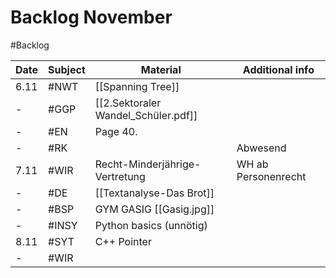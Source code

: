 # Backlog November
#Backlog 

| Date | Subject | Material                            | Additional info     |
| ---- | ------- | ----------------------------------- | ------------------- |
| 6.11 | #NWT    | [[Spanning Tree]]                   |                     |
| -    | #GGP    | [[2.Sektoraler Wandel_Schüler.pdf]] |                     |
| -    | #EN     | Page 40.                            |                     |
| -    | #RK     |                                     | Abwesend            |
| 7.11 | #WIR    | Recht-Minderjährige-Vertretung      | WH ab Personenrecht |
| -    | #DE     | [[Textanalyse-Das Brot]]            |                     |
| -    | #BSP    | GYM GASIG [[Gasig.jpg]]             |                     |
| -    | #INSY   | Python basics (unnötig)             |                     |
| 8.11 | #SYT    | C++ Pointer                         |                     |
| -    | #WIR    |                                     |                     |
